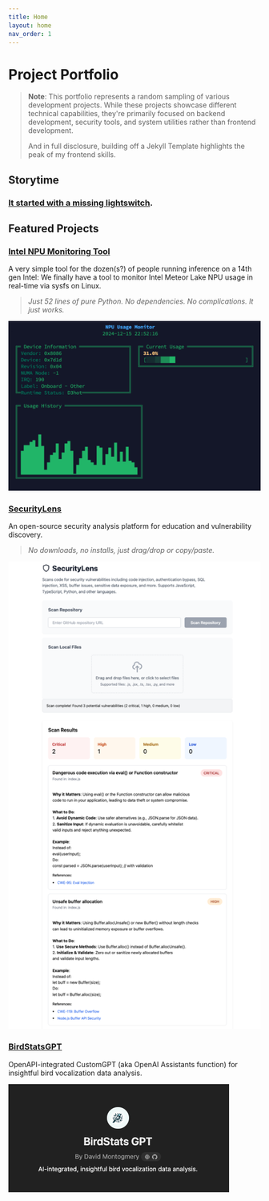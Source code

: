 ```yaml
---
title: Home
layout: home
nav_order: 1
---
```


# Project Portfolio

> **Note**: This portfolio represents a random sampling of various development projects. While these projects showcase different technical capabilities, they're primarily focused on backend development, security tools, and system utilities rather than frontend development.  
>
> And in full disclosure, building off a Jekyll Template highlights the peak of my frontend skills.

## Storytime 

### [It started with a missing lightswitch](/MyStory.htnl).

## Featured Projects

### [Intel NPU Monitoring Tool](./Projects/intel-npu-top.html)
A very simple tool for the dozen(s?) of people running inference on a 14th gen Intel: We finally have a tool to monitor Intel Meteor Lake NPU usage in real-time via sysfs on Linux. 

>*Just 52 lines of pure Python. No dependencies. No complications. It just works.*

![NPU Usage Monitor Screenshot](/assets/intel-npu-screenshot.png)

### [SecurityLens](./Projects/SecurityLens.html)
An open-source security analysis platform for education and vulnerability discovery.

>*No downloads, no installs, just drag/drop or copy/paste.*

![SecurityLens Screenshot](/assets/security-lens-screenshot.png)

### [BirdStatsGPT](./Projects/birdstatsgpt.html)
OpenAPI-integrated CustomGPT (aka OpenAI Assistants function) for insightful bird vocalization data analysis.

![BirdStatsGPT Screenshot](/assets/birdstatsgpt-screenshot.png)




